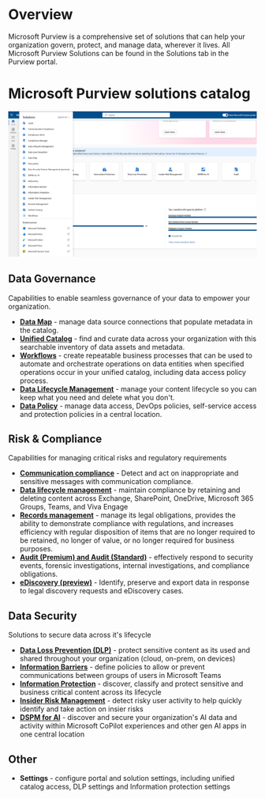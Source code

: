 # Overview

Microsoft Purview is a comprehensive set of solutions that can help your organization govern, protect, and manage data, wherever it lives. All Microsoft Purview Solutions can be found in the Solutions tab in the Purview portal.

# Microsoft Purview solutions catalog

![alt](https://github.com/alipouw13/appurviewdemo/blob/main/images/purview-solutions.png)

## Data Governance

Capabilities to enable seamless governance of your data to empower your organization.

- **[Data Map](https://learn.microsoft.com/en-us/purview/concept-domains)** -  manage data source connections that populate metadata in the catalog.
- **[Unified Catalog](https://learn.microsoft.com/en-us/purview/unified-catalog)** - find and curate data across your organization with this searchable inventory of data assets and metadata.
- **[Workflows](https://learn.microsoft.com/en-us/purview/legacy/concept-workflow)** - create repeatable business processes that can be used to automate and orchestrate operations on data entities when specified operations occur in your unified catalog, including data access policy process.
- **[Data Lifecycle Management](https://learn.microsoft.com/en-us/purview/manage-data-governance)** - manage your content lifecycle so you can keep what you need and delete what you don't.
- **[Data Policy](https://learn.microsoft.com/en-us/purview/legacy/how-to-enable-data-policy-enforcement)** - manage data access, DevOps policies, self-service access and protection policies in a central location.

## Risk & Compliance

Capabilities for managing critical risks and regulatory requirements

- **[Communication compliance](https://learn.microsoft.com/en-us/purview/purview-compliance#detect-and-act-on-inappropriate-and-sensitive-messages-with-communication-compliance)** - Detect and act on inappropriate and sensitive messages with communication compliance.
- **[Data lifecycle management](https://learn.microsoft.com/en-us/purview/purview-compliance#manage-your-data-lifecycle)** - maintain compliance by retaining and deleting content across Exchange, SharePoint, OneDrive, Microsoft 365 Groups, Teams, and Viva Engage
- **[Records management](https://learn.microsoft.com/en-us/purview/purview-compliance#manage-business-legal-or-regulatory-record-keeping-requirements-with-records-management)** - manage its legal obligations, provides the ability to demonstrate compliance with regulations, and increases efficiency with regular disposition of items that are no longer required to be retained, no longer of value, or no longer required for business purposes.
- **[Audit (Premium) and Audit (Standard)](https://learn.microsoft.com/en-us/purview/purview-compliance#log-and-search-for-audited-activities-in-sharepoint-and-onedrive-with-audit-premium-or-audit-standard)** - effectively respond to security events, forensic investigations, internal investigations, and compliance obligations.
- **[eDiscovery (preview)](https://learn.microsoft.com/en-us/purview/purview-compliance#identify-and-manage-data-for-legal-cases-with-ediscovery-preview)** - Identify, preserve and export data in response to legal discovery requests and eDiscovery cases.

## Data Security

Solutions to secure data across it's lifecycle

- **[Data Loss Prevention (DLP)](https://learn.microsoft.com/en-us/purview/dlp-learn-about-dlp)** - protect sensitive content as its used and shared throughout your organization (cloud, on-prem, on devices)
- **[Information Barriers](https://learn.microsoft.com/en-us/purview/information-barriers-solution-overview)** - define policies to allow or prevent communications between groups of users in Microsoft Teams
- **[Information Protection](https://learn.microsoft.com/en-us/purview/information-protection)** - discover, classify and protect sensitive and business critical content across its lifecycle
- **[Insider Risk Management](https://learn.microsoft.com/en-us/purview/insider-risk-management-solution-overview)** - detect risky user activity to help quickly identify and take action on insier risks
- **[DSPM for AI](https://learn.microsoft.com/en-us/purview/ai-microsoft-purview)** - discover and secure your organization's AI data and activity within Microsoft CoPilot experiences and other gen AI apps in one central location

## Other

- **Settings** - configure portal and solution settings, including unified catalog access, DLP settings and Information protection settings
